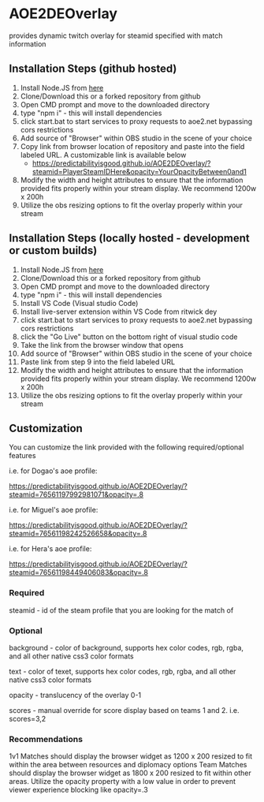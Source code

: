 # AOE2DEOverlay
provides dynamic twitch overlay for steamid specified with match information

## Installation Steps (github hosted)
1) Install Node.JS from [here](https://nodejs.org/en/download/current/)
2) Clone/Download this or a forked repository from github
3) Open CMD prompt and move to the downloaded directory
4) type "npm i" - this will install dependencies
5) click start.bat to start services to proxy requests to aoe2.net bypassing cors restrictions
6) Add source of "Browser" within OBS studio in the scene of your choice
7) Copy link from browser location of repository and paste into the field labeled URL. A customizable link is available below
    - https://predictabilityisgood.github.io/AOE2DEOverlay/?steamid=PlayerSteamIDHere&opacity=YourOpacityBetween0and1
8) Modify the width and height attributes to ensure that the information provided fits properly within your stream display. We recommend 1200w x 200h
9) Utilize the obs resizing options to fit the overlay properly within your stream

## Installation Steps (locally hosted - development or custom builds)
1) Install Node.JS from [here](https://nodejs.org/en/download/current/)
2) Clone/Download this or a forked repository from github
3) Open CMD prompt and move to the downloaded directory
4) type "npm i" - this will install dependencies
5) Install VS Code (Visual studio Code)
6) Install live-server extension within VS Code from ritwick dey 
7) click start.bat to start services to proxy requests to aoe2.net bypassing cors restrictions
8) click the "Go Live" button on the bottom right of visual studio code
9) Take the link from the browser window that opens
10) Add source of "Browser" within OBS studio in the scene of your choice
11) Paste link from step 9 into the field labeled URL
12) Modify the width and height attributes to ensure that the information provided fits properly within your stream display. We recommend 1200w x 200h
13) Utilize the obs resizing options to fit the overlay properly within your stream

## Customization
You can customize the link provided with the following required/optional features

i.e. for Dogao's aoe profile:

https://predictabilityisgood.github.io/AOE2DEOverlay/?steamid=76561197992981071&opacity=.8

i.e. for Miguel's aoe profile:

https://predictabilityisgood.github.io/AOE2DEOverlay/?steamid=76561198242526658&opacity=.8

i.e. for Hera's aoe profile:

https://predictabilityisgood.github.io/AOE2DEOverlay/?steamid=76561198449406083&opacity=.8


### Required
steamid - id of the steam profile that you are looking for the match of 

### Optional
background - color of background, supports hex color codes, rgb, rgba, and all other native css3 color formats

text - color of texet, supports hex color codes, rgb, rgba, and all other native css3 color formats

opacity - translucency of the overlay 0-1

scores - manual override for score display based on teams 1 and 2. i.e. scores=3,2

### Recommendations
1v1 Matches should display the browser widget as 1200 x 200 resized to fit within the area between resources and diplomacy options
Team Matches should display the browser widget as 1800 x 200 resized to fit within other areas. Utilize the opacity property with a low value in order to prevent viewer experience blocking like opacity=.3